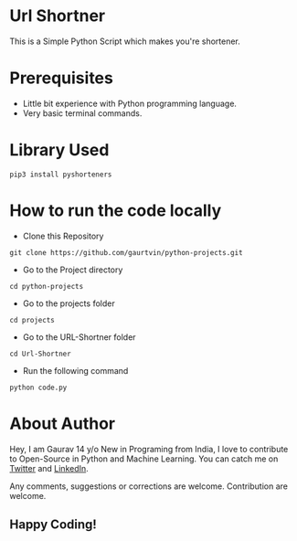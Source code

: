 # Url Shortner

This is a Simple Python Script which makes you're shortener.

# Prerequisites

- Little bit experience with Python programming language.
- Very basic terminal commands.

# Library Used
```
pip3 install pyshorteners
```

# How to run the code locally

- Clone this Repository

```
git clone https://github.com/gaurtvin/python-projects.git
```

- Go to the Project directory

```
cd python-projects
```

- Go to the projects folder

```
cd projects
```

- Go to the URL-Shortner folder

```
cd Url-Shortner
```

- Run the following command

```
python code.py
```

# About Author

Hey, I am Gaurav 14 y/o New in Programing from India, I love to contribute to Open-Source in Python and Machine Learning. You can catch me on [Twitter](https://twitter.com/gaurtvin) and [LinkedIn](https://linkedin.com/in/gaurtvin).

Any comments, suggestions or corrections are welcome. Contribution are welcome.

## Happy Coding!
